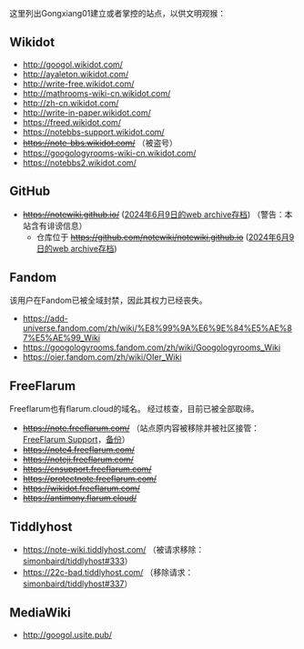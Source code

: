 这里列出Gongxiang01建立或者掌控的站点，以供文明观猴：

## Wikidot
- http://googol.wikidot.com/
- http://ayaleton.wikidot.com/
- http://write-free.wikidot.com/
- http://mathrooms-wiki-cn.wikidot.com/
- http://zh-cn.wikidot.com/
- http://write-in-paper.wikidot.com/
- https://freed.wikidot.com/
- https://notebbs-support.wikidot.com/
- ~~https://note-bbs.wikidot.com/~~ （被盗号）
- https://googologyrooms-wiki-cn.wikidot.com/
- https://notebbs2.wikidot.com/

## GitHub
- ~~https://notewiki.github.io/~~ ([2024年6月9日的web archive存档](https://web.archive.org/web/20240609235531/https://notewiki.github.io/)) （警告：本站含有诽谤信息）
  - 仓库位于 ~~https://github.com/notewiki/notewiki.github.io~~ ([2024年6月9日的web archive存档](https://web.archive.org/web/20240609235439/https://github.com/notewiki/notewiki.github.io))

## Fandom
该用户在Fandom已被全域封禁，因此其权力已经丧失。
- https://add-universe.fandom.com/zh/wiki/%E8%99%9A%E6%9E%84%E5%AE%87%E5%AE%99_Wiki
- https://googologyrooms.fandom.com/zh/wiki/Googologyrooms_Wiki
- https://oier.fandom.com/zh/wiki/OIer_Wiki

## FreeFlarum
Freeflarum也有flarum.cloud的域名。
经过核查，目前已被全部取缔。
- ~~https://note.freeflarum.com/~~ （站点原内容被移除并被社区接管：[FreeFlarum Support](https://support.freeflarum.com/d/216/6)，[备份](http://47.116.189.137:8080/notebbs.dynv6.net/)）
- ~~https://note4.freeflarum.com/~~
- ~~https://noteji.freeflarum.com/~~
- ~~https://cnsupport.freeflarum.com/~~
- ~~https://protectnote.freeflarum.com/~~
- ~~https://wikidot.freeflarum.com/~~
- ~~https://antimony.flarum.cloud/~~

## Tiddlyhost
- https://note-wiki.tiddlyhost.com/ （被请求移除：[simonbaird/tiddlyhost#333](https://github.com/simonbaird/tiddlyhost/issues/333)）
- https://22c-bad.tiddlyhost.com/ （移除请求：[simonbaird/tiddlyhost#337](https://github.com/simonbaird/tiddlyhost/issues/337)）

## MediaWiki
- http://googol.usite.pub/
